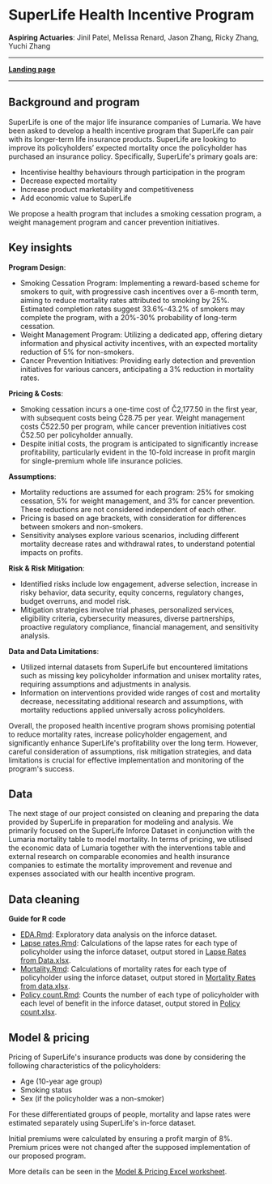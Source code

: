 # SuperLife Health Incentive Program

**Aspiring Actuaries**: Jinil Patel, Melissa Renard, Jason Zhang, Ricky Zhang, Yuchi Zhang

---
[**Landing page**](https://actuarial-control-cycle-t1-2024.github.io/group-page-showcase-aspiring-actuaries/)

---

## Background and program

SuperLife is one of the major life insurance companies of Lumaria. We have been asked to develop a health incentive program that SuperLife can pair with its longer-term life insurance products. SuperLife are looking to improve its policyholders’ expected mortality once the policyholder has purchased an insurance policy. Specifically, SuperLife's primary goals are:
   - Incentivise healthy behaviours through participation in the program
   - Decrease expected mortality
   - Increase product marketability and competitiveness
   - Add economic value to SuperLife

We propose a health program that includes a smoking cessation program, a weight management program and cancer prevention initiatives. 

## Key insights

 **Program Design**: 
   - Smoking Cessation Program: Implementing a reward-based scheme for smokers to quit, with progressive cash incentives over a 6-month term, aiming to reduce mortality rates attributed to smoking by 25%. Estimated completion rates suggest 33.6%-43.2% of smokers may complete the program, with a 20%-30% probability of long-term cessation.
   - Weight Management Program: Utilizing a dedicated app, offering dietary information and physical activity incentives, with an expected mortality reduction of 5% for non-smokers.
   - Cancer Prevention Initiatives: Providing early detection and prevention initiatives for various cancers, anticipating a 3% reduction in mortality rates.

 **Pricing & Costs**: 
   - Smoking cessation incurs a one-time cost of Č2,177.50 in the first year, with subsequent costs being Č28.75 per year. Weight management costs Č522.50 per program, while cancer prevention initiatives cost Č52.50 per policyholder annually.
   - Despite initial costs, the program is anticipated to significantly increase profitability, particularly evident in the 10-fold increase in profit margin for single-premium whole life insurance policies.

 **Assumptions**: 
   - Mortality reductions are assumed for each program: 25% for smoking cessation, 5% for weight management, and 3% for cancer prevention. These reductions are not considered independent of each other.
   - Pricing is based on age brackets, with consideration for differences between smokers and non-smokers.
   - Sensitivity analyses explore various scenarios, including different mortality decrease rates and withdrawal rates, to understand potential impacts on profits.

 **Risk & Risk Mitigation**:
   - Identified risks include low engagement, adverse selection, increase in risky behavior, data security, equity concerns, regulatory changes, budget overruns, and model risk.
   - Mitigation strategies involve trial phases, personalized services, eligibility criteria, cybersecurity measures, diverse partnerships, proactive regulatory compliance, financial management, and sensitivity analysis.

 **Data and Data Limitations**:
   - Utilized internal datasets from SuperLife but encountered limitations such as missing key policyholder information and unisex mortality rates, requiring assumptions and adjustments in analysis.
   - Information on interventions provided wide ranges of cost and mortality decrease, necessitating additional research and assumptions, with mortality reductions applied universally across policyholders.

Overall, the proposed health incentive program shows promising potential to reduce mortality rates, increase policyholder engagement, and significantly enhance SuperLife's profitability over the long term. However, careful consideration of assumptions, risk mitigation strategies, and data limitations is crucial for effective implementation and monitoring of the program's success.

## Data
The next stage of our project consisted on cleaning and preparing the data provided by SuperLife in preparation for modeling and analysis. We primarily focused on the SuperLife Inforce Dataset in conjunction with the Lumaria mortality table to model mortality. In terms of pricing, we utilised the economic data of Lumaria together with the interventions table and external research on comparable economies and health insurance companies to estimate the mortality improvement and revenue and expenses associated with our health incentive program.

## Data cleaning
**Guide for R code**
- [EDA.Rmd](<R code/EDA.Rmd>): Exploratory data analysis on the inforce dataset.
- [Lapse rates.Rmd](<R code/Lapse rates.Rmd>): Calculations of the lapse rates for each type of policyholder using the inforce dataset, output stored in [Lapse Rates from Data.xlsx](<Data/Lapse Rates from Data.xlsx>). 
- [Mortality.Rmd](<R code/Mortality.Rmd>): Calculations of mortality rates for each type of policyholder using the inforce dataset, output stored in [Mortality Rates from data.xlsx](<Data/Mortality Rates from data.xlsx>). 
- [Policy count.Rmd](<R code/Policy Count.Rmd>): Counts the number of each type of policyholder with each level of benefit in the inforce dataset, output stored in [Policy count.xlsx](<Data/Policy count.xlsx>).

## Model \& pricing

Pricing of SuperLife's insurance products was done by considering the following characteristics of the policyholders:
- Age (10-year age group)
- Smoking status
- Sex (if the policyholder was a non-smoker)

For these differentiated groups of people, mortality and lapse rates were estimated separately using SuperLife's in-force dataset. 

Initial premiums were calculated by ensuring a profit margin of 8\%. Premium prices were not changed after the supposed implementation of our proposed program. 

More details can be seen in the [Model & Pricing Excel worksheet](model_pricing.xlsm).
